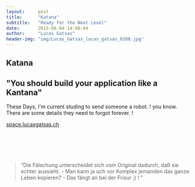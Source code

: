 ```yaml
---
layout:     post
title:      "Katana"
subtitle:   "Ready for the Next Level"
date:       2015-06-04 14:00:44
author:     "Lucas Gatsas"
header-img: "img/Lucas_Gatsas_lucas_gatsas_0260.jpg"
---
```

<h2 class="section-heading">Katana</h2>
<h2 class="section-heading">"You should build your application like a Kantana"</h2>

These Days, I'm current studing to send someone a robot. ! you know. There are some details they need to forgot forever. ! 


<a href="http://space.lucasgatsas.ch/">space.lucasgatsas.ch</a>

<br><br>


<br>
<blockquote>
“Die Fälschung unterscheidet sich vom Original dadurch, daß sie echter aussieht. - Man kann ja uch vor Komplex jemanden das ganze Leben kopieren? - Das fängt an bei der Frisur ;) ! ” 
</blockquote>

